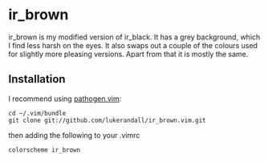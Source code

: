 # ir_brown #

ir_brown is my modified version of ir_black. It has a grey background,
which I find less harsh on the eyes. It also swaps out a couple of
the colours used for slightly more pleasing versions. Apart from
that it is mostly the same.

## Installation ##

I recommend using [pathogen.vim](https://github.com/tpope/vim-pathogen):

    cd ~/.vim/bundle
    git clone git://github.com/lukerandall/ir_brown.vim.git

then adding the following to your .vimrc

    colorscheme ir_brown

